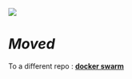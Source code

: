 ![](/dockericon.png)
# *Moved* 
To a different repo : **[docker swarm](https://github.com/adwaya/datacenter)**


